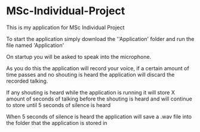 # MSc-Individual-Project


This is my application for MSc Individual Project

To start the application simply download the ''Application' folder and run the file named 'Application'

On startup you will be asked to speak into the microphone. 

As you do this the application will record your voice, if a certain amount of time passes and no shouting is heard the application will discard the recorded talking.

If any shouting is heard while the application is running it will store X amount of seconds of talking before the shouting is heard and will continue to store until 5 seconds of silence is heard

When 5 seconds of silence is heard the application will save a .wav file into the folder that the application is stored in
